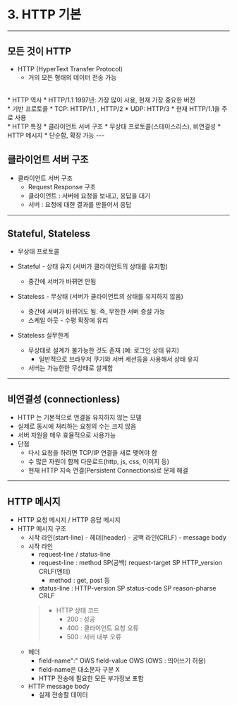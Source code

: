 # 3. HTTP 기본
---

## 모든 것이 HTTP
* HTTP (HyperText Transfer Protocol)
  * 거의 모든 형태의 데이터 전송 가능
<br>
* HTTP 역사
  * HTTP/1.1 1997년: 가장 많이 사용, 현재 가장 중요한 버전
<br>
* 기반 프로토콜
  * TCP: HTTP/1.1 , HTTP/2
  * UDP: HTTP/3
  * 현재 HTTP/1.1을 주로 사용
<br>
* HTTP 특징
  * 클라이언트 서버 구조
  * 무상태 프로토콜(스테이스리스), 비연결성
  * HTTP 메시지
  * 단순함, 확장 가능
---

## 클라이언트 서버 구조
* 클라이언트 서버 구조
  * Request Response 구조
  * 클라이언트 : 서버에 요청을 보내고, 응답을 대기
  * 서버 : 요청에 대한 결과를 만들어서 응답
---

## Stateful, Stateless
* 무상태 프로토콜

* Stateful - 상태 유지 (서버가 클라이언트의 상태를 유지함)
  * 중간에 서버가 바뀌면 안됨
* Stateless - 무상태 (서버가 클라이언트의 상태를 유지하지 않음)
  * 중간에 서버가 바뀌어도 됨. 즉, 무한한 서버 증설 가능
  * 스케일 아웃 - 수평 확장에 유리

* Stateless 실무한계
  * 무상태로 설계가 불가능한 것도 존재 (예: 로그인 상태 유지)
    * 일반적으로 브라우저 쿠기와 서버 세션등을 사용해서 상태 유지
  * 서버는 가능한한 무상태로 설계함
---

## 비연결성 (connectionless)
* HTTP 는 기본적으로 연결을 유지하지 않는 모델
* 실제로 동시에 처리하는 요청의 수는 크지 않음
* 서버 자원을 매우 효율적으로 사용가능
* 단점
  * 다시 요청을 하려면 TCP/IP 연결을 새로 맺어야 함
  * 수 많은 자원이 함께 다운로드(http, js, css, 이미지 등)
  * 현재 HTTP 지속 연결(Persistent Connections)로 문제 해결
---

## HTTP 메시지
* HTTP 요청 메시지 / HTTP 응답 메시지
* HTTP 메시지 구조
  * 시작 라인(start-line) - 헤더(header) - 공백 라인(CRLF) - message body
  * 시작 라인
    * request-line / status-line
    * request-line : method SP(공백) request-target SP HTTP_version CRLF(엔터)
      * method : get, post 등
    * status-line : HTTP-version SP status-code SP reason-pharse CRLF
    > * HTTP 상태 코드
    >   * 200 : 성공
    >   * 400 : 클라이언트 요청 오류
    >   * 500 : 서버 내부 오류
  * 헤더
    * field-name":" OWS field-value OWS (OWS : 띄어쓰기 허용)
    * field-name은 대소문자 구분 X
    * HTTP 전송에 필요한 모든 부가정보 포함
  * HTTP message body
    * 실제 전송할 데이터